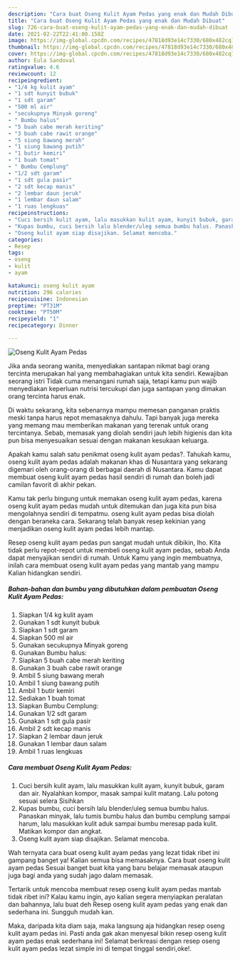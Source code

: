 ```yaml
---
description: "Cara buat Oseng Kulit Ayam Pedas yang enak dan Mudah Dibuat"
title: "Cara buat Oseng Kulit Ayam Pedas yang enak dan Mudah Dibuat"
slug: 726-cara-buat-oseng-kulit-ayam-pedas-yang-enak-dan-mudah-dibuat
date: 2021-02-22T22:41:00.158Z
image: https://img-global.cpcdn.com/recipes/47818d93e14c7330/680x482cq70/oseng-kulit-ayam-pedas-foto-resep-utama.jpg
thumbnail: https://img-global.cpcdn.com/recipes/47818d93e14c7330/680x482cq70/oseng-kulit-ayam-pedas-foto-resep-utama.jpg
cover: https://img-global.cpcdn.com/recipes/47818d93e14c7330/680x482cq70/oseng-kulit-ayam-pedas-foto-resep-utama.jpg
author: Eula Sandoval
ratingvalue: 4.6
reviewcount: 12
recipeingredient:
- "1/4 kg kulit ayam"
- "1 sdt kunyit bubuk"
- "1 sdt garam"
- "500 ml air"
- "secukupnya Minyak goreng"
- " Bumbu halus"
- "5 buah cabe merah keriting"
- "3 buah cabe rawit orange"
- "5 siung bawang merah"
- "1 siung bawang putih"
- "1 butir kemiri"
- "1 buah tomat"
- " Bumbu Cemplung"
- "1/2 sdt garam"
- "1 sdt gula pasir"
- "2 sdt kecap manis"
- "2 lembar daun jeruk"
- "1 lembar daun salam"
- "1 ruas lengkuas"
recipeinstructions:
- "Cuci bersih kulit ayam, lalu masukkan kulit ayam, kunyit bubuk, garam dan air. Nyalahkan kompor, masak sampai kulit matang. Lalu potong sesuai selera Sisihkan"
- "Kupas bumbu, cuci bersih lalu blender/uleg semua bumbu halus. Panaskan minyak, lalu tumis bumbu halus dan bumbu cemplung sampai harum, lalu masukkan kulit aduk sampai bumbu meresap pada kulit. Matikan kompor dan angkat."
- "Oseng kulit ayam siap disajikan. Selamat mencoba."
categories:
- Resep
tags:
- oseng
- kulit
- ayam

katakunci: oseng kulit ayam 
nutrition: 296 calories
recipecuisine: Indonesian
preptime: "PT31M"
cooktime: "PT50M"
recipeyield: "1"
recipecategory: Dinner

---
```



![Oseng Kulit Ayam Pedas](https://img-global.cpcdn.com/recipes/47818d93e14c7330/680x482cq70/oseng-kulit-ayam-pedas-foto-resep-utama.jpg)

Jika anda seorang wanita, menyediakan santapan nikmat bagi orang tercinta merupakan hal yang membahagiakan untuk kita sendiri. Kewajiban seorang istri Tidak cuma menangani rumah saja, tetapi kamu pun wajib menyediakan keperluan nutrisi tercukupi dan juga santapan yang dimakan orang tercinta harus enak.

Di waktu  sekarang, kita sebenarnya mampu memesan panganan praktis meski tanpa harus repot memasaknya dahulu. Tapi banyak juga mereka yang memang mau memberikan makanan yang terenak untuk orang tercintanya. Sebab, memasak yang diolah sendiri jauh lebih higienis dan kita pun bisa menyesuaikan sesuai dengan makanan kesukaan keluarga. 



Apakah kamu salah satu penikmat oseng kulit ayam pedas?. Tahukah kamu, oseng kulit ayam pedas adalah makanan khas di Nusantara yang sekarang digemari oleh orang-orang di berbagai daerah di Nusantara. Kamu dapat membuat oseng kulit ayam pedas hasil sendiri di rumah dan boleh jadi camilan favorit di akhir pekan.

Kamu tak perlu bingung untuk memakan oseng kulit ayam pedas, karena oseng kulit ayam pedas mudah untuk ditemukan dan juga kita pun bisa mengolahnya sendiri di tempatmu. oseng kulit ayam pedas bisa diolah dengan beraneka cara. Sekarang telah banyak resep kekinian yang menjadikan oseng kulit ayam pedas lebih mantap.

Resep oseng kulit ayam pedas pun sangat mudah untuk dibikin, lho. Kita tidak perlu repot-repot untuk membeli oseng kulit ayam pedas, sebab Anda dapat menyajikan sendiri di rumah. Untuk Kamu yang ingin membuatnya, inilah cara membuat oseng kulit ayam pedas yang mantab yang mampu Kalian hidangkan sendiri.

<!--inarticleads1-->

##### Bahan-bahan dan bumbu yang dibutuhkan dalam pembuatan Oseng Kulit Ayam Pedas:

1. Siapkan 1/4 kg kulit ayam
1. Gunakan 1 sdt kunyit bubuk
1. Siapkan 1 sdt garam
1. Siapkan 500 ml air
1. Gunakan secukupnya Minyak goreng
1. Gunakan  Bumbu halus:
1. Siapkan 5 buah cabe merah keriting
1. Gunakan 3 buah cabe rawit orange
1. Ambil 5 siung bawang merah
1. Ambil 1 siung bawang putih
1. Ambil 1 butir kemiri
1. Sediakan 1 buah tomat
1. Siapkan  Bumbu Cemplung:
1. Gunakan 1/2 sdt garam
1. Gunakan 1 sdt gula pasir
1. Ambil 2 sdt kecap manis
1. Siapkan 2 lembar daun jeruk
1. Gunakan 1 lembar daun salam
1. Ambil 1 ruas lengkuas




<!--inarticleads2-->

##### Cara membuat Oseng Kulit Ayam Pedas:

1. Cuci bersih kulit ayam, lalu masukkan kulit ayam, kunyit bubuk, garam dan air. Nyalahkan kompor, masak sampai kulit matang. Lalu potong sesuai selera Sisihkan
1. Kupas bumbu, cuci bersih lalu blender/uleg semua bumbu halus. Panaskan minyak, lalu tumis bumbu halus dan bumbu cemplung sampai harum, lalu masukkan kulit aduk sampai bumbu meresap pada kulit. Matikan kompor dan angkat.
1. Oseng kulit ayam siap disajikan. Selamat mencoba.




Wah ternyata cara buat oseng kulit ayam pedas yang lezat tidak ribet ini gampang banget ya! Kalian semua bisa memasaknya. Cara buat oseng kulit ayam pedas Sesuai banget buat kita yang baru belajar memasak ataupun juga bagi anda yang sudah jago dalam memasak.

Tertarik untuk mencoba membuat resep oseng kulit ayam pedas mantab tidak ribet ini? Kalau kamu ingin, ayo kalian segera menyiapkan peralatan dan bahannya, lalu buat deh Resep oseng kulit ayam pedas yang enak dan sederhana ini. Sungguh mudah kan. 

Maka, daripada kita diam saja, maka langsung aja hidangkan resep oseng kulit ayam pedas ini. Pasti anda gak akan menyesal bikin resep oseng kulit ayam pedas enak sederhana ini! Selamat berkreasi dengan resep oseng kulit ayam pedas lezat simple ini di tempat tinggal sendiri,oke!.

